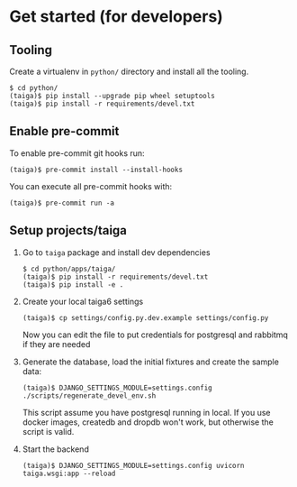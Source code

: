 # Get started (for developers)

## Tooling

Create a virtualenv in `python/` directory and install all the tooling.

```shell
$ cd python/
(taiga)$ pip install --upgrade pip wheel setuptools
(taiga)$ pip install -r requirements/devel.txt
```


## Enable pre-commit

To enable pre-commit git hooks run:

```shell
(taiga)$ pre-commit install --install-hooks
```

You can execute all pre-commit hooks with:

```shell
(taiga)$ pre-commit run -a
```

## Setup projects/taiga

1. Go to `taiga` package and install dev dependencies
   ```shell
   $ cd python/apps/taiga/
   (taiga)$ pip install -r requirements/devel.txt
   (taiga)$ pip install -e .
   ```

2. Create your local taiga6 settings
   ```shell
   (taiga)$ cp settings/config.py.dev.example settings/config.py
   ```
   Now you can edit the file to put credentials for postgresql and rabbitmq if they are needed

3. Generate the database, load the initial fixtures and create the sample data:
   ```shell
   (taiga)$ DJANGO_SETTINGS_MODULE=settings.config ./scripts/regenerate_devel_env.sh
   ```
   This script assume you have postgresql running in local. If you use docker images, createdb and dropdb won't work, but otherwise the script is valid.

4. Start the backend
   ```
   (taiga)$ DJANGO_SETTINGS_MODULE=settings.config uvicorn taiga.wsgi:app --reload
   ```

